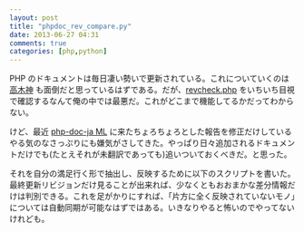 ```yaml
---
layout: post
title: "phpdoc_rev_compare.py"
date: 2013-06-27 04:31
comments: true
categories: [php,python]
---
```


PHP のドキュメントは毎日凄い勢いで更新されている。これについていくのは [高木神](http://d.hatena.ne.jp/takagimasahiro/) も面倒だと思っているはずである。だが、[revcheck.php](http://doc.php.net/php/ja/revcheck.php?p=missfiles) をいちいち目視で確認するなんて俺の中では最悪だ。これがどこまで機能してるかだってわからない。

けど、最近 [php-doc-ja ML](http://ml.php.gr.jp/mailman/listinfo/php-doc) に来たちょろちょろとした報告を修正だけしているやる気のなさっぷりにも嫌気がさしてきた。やっぱり日々追加されるドキュメントだけでも(たとえそれが未翻訳であっても)追いついておくべきだ。と思った。

それを自分の満足行く形で抽出し、反映するために以下のスクリプトを書いた。最終更新リビジョンだけ見ることが出来れば、少なくともおおまかな差分情報だけは判別できる。これを足がかりにすれば、「片方に全く反映されていないモノ」については自動同期が可能なはずではある。いきなりやると怖いのでやってないけれども。

<script src="https://gist.github.com/mumumu/5870407.js"></script>
